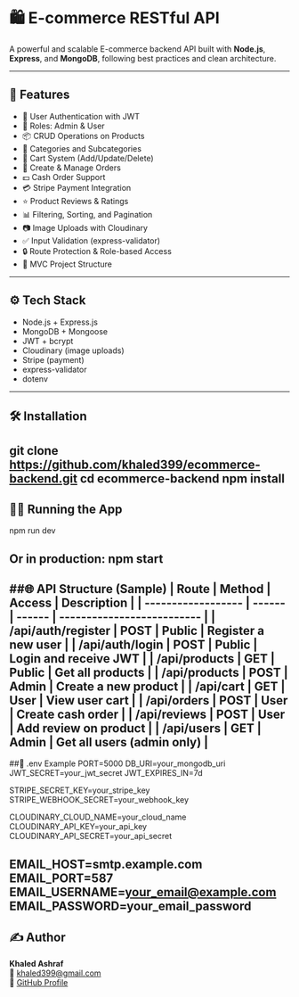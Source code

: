 # 🛍️ E-commerce RESTful API

A powerful and scalable E-commerce backend API built with **Node.js**, **Express**, and **MongoDB**, following best practices and clean architecture.

---

## 🚀 Features

- 🔐 User Authentication with JWT
- 👤 Roles: Admin & User
- 📦 CRUD Operations on Products
- 📂 Categories and Subcategories
- 🛒 Cart System (Add/Update/Delete)
- 🧾 Create & Manage Orders
- 💵 Cash Order Support
- 💳 Stripe Payment Integration
- ⭐ Product Reviews & Ratings
- 📊 Filtering, Sorting, and Pagination
- 📷 Image Uploads with Cloudinary
- ✅ Input Validation (express-validator)
- 🔒 Route Protection & Role-based Access
- 📁 MVC Project Structure

---

## ⚙️ Tech Stack

- Node.js + Express.js
- MongoDB + Mongoose
- JWT + bcrypt
- Cloudinary (image uploads)
- Stripe (payment)
- express-validator
- dotenv

---

## 🛠️ Installation
git clone https://github.com/khaled399/ecommerce-backend.git
cd ecommerce-backend
npm install
--

##  🚴‍♂️ Running the App
npm run dev

Or in production:
npm start
--

##🌐 API Structure (Sample)
| Route              | Method | Access | Description                |
| ------------------ | ------ | ------ | -------------------------- |
| /api/auth/register | POST   | Public | Register a new user        |
| /api/auth/login    | POST   | Public | Login and receive JWT      |
| /api/products      | GET    | Public | Get all products           |
| /api/products      | POST   | Admin  | Create a new product       |
| /api/cart          | GET    | User   | View user cart             |
| /api/orders        | POST   | User   | Create cash order          |
| /api/reviews       | POST   | User   | Add review on product      |
| /api/users         | GET    | Admin  | Get all users (admin only) |
--

##📁 .env Example
PORT=5000
DB_URI=your_mongodb_uri
JWT_SECRET=your_jwt_secret
JWT_EXPIRES_IN=7d

STRIPE_SECRET_KEY=your_stripe_key
STRIPE_WEBHOOK_SECRET=your_webhook_key

CLOUDINARY_CLOUD_NAME=your_cloud_name
CLOUDINARY_API_KEY=your_api_key
CLOUDINARY_API_SECRET=your_api_secret

EMAIL_HOST=smtp.example.com
EMAIL_PORT=587
EMAIL_USERNAME=your_email@example.com
EMAIL_PASSWORD=your_email_password
--
## ✍️ Author

**Khaled Ashraf**  
📧 khaled399@gmail.com  
🔗 [GitHub Profile](https://github.com/khaled399)

